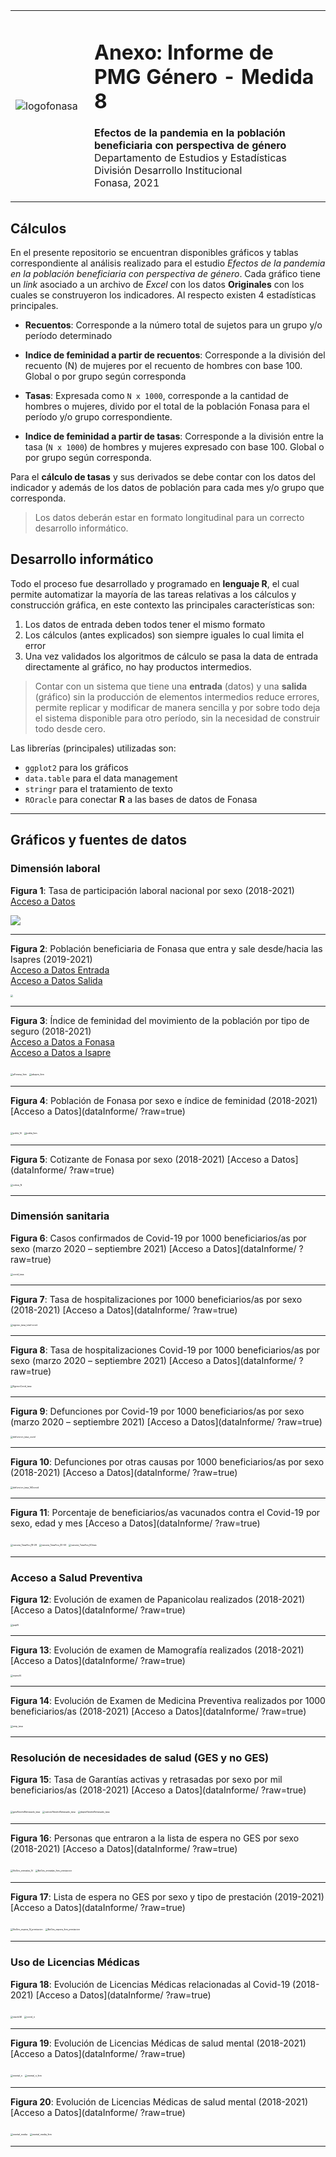 <table width="auto" border="0px">
<tbody>
<tr>
<td width="25%"><img src="logofonasa.jpg" alt="logofonasa" width="auto" /></td>
<td width="75%"><h1>Anexo: Informe de PMG Género - Medida 8</h1>
<p><strong>Efectos de la pandemia en la población beneficiaria con perspectiva de género</strong><br>
Departamento de Estudios y Estadísticas<br>
División Desarrollo Institucional<br>
Fonasa, 2021</p></td>
</tr>
</tbody>
</table>


## Cálculos

En el presente repositorio se encuentran disponibles gráficos y tablas correspondiente al análisis realizado para el estudio *Efectos de la pandemia en la población beneficiaria con perspectiva de género*. Cada gráfico tiene un *link* asociado a un archivo de *Excel* con los datos **Originales** con los cuales se construyeron los indicadores. Al respecto existen 4 estadísticas principales.

- **Recuentos**: Corresponde a la número total de sujetos para un grupo y/o período determinado

- **Indice de feminidad a partir de recuentos**: Corresponde a la división del recuento (N) de mujeres por el recuento de hombres con base 100. Global o por grupo según corresponda

- **Tasas**: Expresada como `N x 1000`, corresponde a la cantidad de hombres o mujeres, divido por el total de la población Fonasa para el período y/o grupo correspondiente.

- **Indice de feminidad a partir de tasas**: Corresponde a la división entre la tasa (`N x 1000`) de hombres y mujeres expresado con base 100. Global o por grupo según corresponda.

Para el **cálculo de tasas** y sus derivados se debe contar con los datos del indicador y además de los datos de población para cada mes y/o grupo que corresponda.

> Los datos deberán estar en formato longitudinal para un correcto desarrollo informático.

## Desarrollo informático

Todo el proceso fue desarrollado y programado en **lenguaje R**, el cual permite automatizar la mayoría de las tareas relativas a los cálculos y construcción gráfica, en este contexto las principales características son:

1. Los datos de entrada deben todos tener el mismo formato
2. Los cálculos (antes explicados) son siempre iguales lo cual limita el error
3. Una vez validados los algoritmos de cálculo se pasa la data de entrada directamente al gráfico, no hay productos intermedios.

> Contar con un sistema que tiene una **entrada** (datos) y una **salida** (gráfico) sin la producción de elementos intermedios reduce errores, permite replicar y modificar de manera sencilla y por sobre todo deja el sistema disponible para otro período, sin la necesidad de construir todo desde cero.

Las librerías (principales) utilizadas son:

- `ggplot2` para los gráficos
- `data.table` para el data management
- `stringr` para el tratamiento de texto
- `ROracle` para conectar **R** a las bases de datos de Fonasa

----

## Gráficos y fuentes de datos

### Dimensión laboral

**Figura 1**: Tasa de participación laboral nacional por sexo (2018-2021)       
[Acceso a Datos](dataInforme/02_dataDes.xlsx?raw=true)

<img src="02 Situacion laboral/Participacion_Tasa.png" style="max-width:70% !important" />

----

**Figura 2**: Población beneficiaria de Fonasa que entra y sale desde/hacia las Isapres (2019-2021)    
[Acceso a Datos Entrada](dataInforme/01_data2Fonasa.xlsx?raw=true)   
[Acceso a Datos Salida](dataInforme/01_data2Isapres.xlsx?raw=true)

<img src="01 Evolucion de la poblacion beneficiaria/movimiento_N.png" style="zoom: 25%;" />

----

**Figura 3**: Índice de feminidad del movimiento de la población por tipo de seguro (2018-2021)   
[Acceso a Datos a Fonasa](dataInforme/01_data2Fonasa.xlsx?raw=true)   
[Acceso a Datos a Isapre](dataInforme/01_data2Isapres.xlsx?raw=true)

<img src="01 Evolucion de la poblacion beneficiaria/aFonasa_fem.png" alt="aFonasa_fem" style="zoom: 25%;" />

<img src="01%20Evolucion%20de%20la%20poblacion%20beneficiaria/aIsapre_fem.png" alt="aIsapre_fem" style="zoom: 25%;" />

----

**Figura 4**: Población de Fonasa por sexo e índice de feminidad (2018-2021) [Acceso a Datos](dataInforme/ ?raw=true)

<img src="01 Evolucion de la poblacion beneficiaria/pobla_N.png" alt="pobla_N" style="zoom: 25%;" />

<img src="01 Evolucion de la poblacion beneficiaria/pobla_fem.png" alt="pobla_fem" style="zoom: 25%;" />

----

**Figura 5**: Cotizante de Fonasa por sexo (2018-2021) [Acceso a Datos](dataInforme/ ?raw=true)

<img src="02 Situacion laboral/cotiza_N.png" alt="cotiza_N" style="zoom: 25%;" />

----

### Dimensión sanitaria

**Figura 6**: Casos confirmados de Covid-19 por 1000 beneficiarios/as por sexo (marzo 2020 – septiembre 2021) [Acceso a Datos](dataInforme/ ?raw=true)

<img src="03 contagio hospi fallec vacuna/covid_tasa.png" alt="covid_tasa" style="zoom: 25%;" />

----
**Figura 7**: Tasa de hospitalizaciones por 1000 beneficiarios/as por sexo (2018-2021) [Acceso a Datos](dataInforme/ ?raw=true)

<img src="03 contagio hospi fallec vacuna/egreso_tasa_total-covid.png" alt="egreso_tasa_total-covid" style="zoom:25%;" />

----

**Figura 8**: Tasa de hospitalizaciones Covid-19 por 1000 beneficiarios/as por sexo (marzo 2020 – septiembre 2021) [Acceso a Datos](dataInforme/ ?raw=true)


<img src="03 contagio hospi fallec vacuna/EgresoCovid_tasa.png" alt="EgresoCovid_tasa" style="zoom:25%;" />

----

**Figura 9**: Defunciones por Covid-19 por 1000 beneficiarios/as por sexo (marzo 2020 – septiembre 2021) [Acceso a Datos](dataInforme/ ?raw=true)


<img src="03 contagio hospi fallec vacuna/defuncion_tasa_covid.png" alt="defuncion_tasa_covid" style="zoom:25%;" />

----

**Figura 10**: Defunciones por otras causas por 1000 beneficiarios/as por sexo (2018-2021) [Acceso a Datos](dataInforme/ ?raw=true)


<img src="03 contagio hospi fallec vacuna/defuncion_tasa_NOcovid.png" alt="defuncion_tasa_NOcovid" style="zoom: 25%;" />

----

**Figura 11**: Porcentaje de beneficiarios/as vacunados contra el Covid-19 por sexo, edad y mes [Acceso a Datos](dataInforme/ ?raw=true)


<img src="03 contagio hospi fallec vacuna/vacuna_TasaAcu_18-29.png" alt="vacuna_TasaAcu_18-29" style="zoom:25%;" />

<img src="03 contagio hospi fallec vacuna/vacuna_TasaAcu_30-59.png" alt="vacuna_TasaAcu_30-59" style="zoom:25%;" />

<img src="03 contagio hospi fallec vacuna/vacuna_TasaAcu_60mas.png" alt="vacuna_TasaAcu_60mas" style="zoom:25%;" />

----

### Acceso a Salud Preventiva


**Figura 12**: Evolución de examen de Papanicolau realizados (2018-2021) [Acceso a Datos](dataInforme/ ?raw=true)

<img src="04 DEIS Medicina preventiva/papN.png" alt="papN" style="zoom:25%;" />

----

**Figura 13**: Evolución de examen de Mamografía realizados (2018-2021) [Acceso a Datos](dataInforme/ ?raw=true)


<img src="04 DEIS Medicina preventiva/mamoN.png" alt="mamoN" style="zoom:25%;" />

----

**Figura 14**: Evolución de Examen de Medicina Preventiva realizados por 1000 beneficiarios/as (2018-2021) [Acceso a Datos](dataInforme/ ?raw=true)


<img src="04 DEIS Medicina preventiva/emp_tasa.png" alt="emp_tasa" style="zoom:25%;" />

----

### Resolución de necesidades de salud (GES y no GES)

**Figura 15**: Tasa de Garantías activas y retrasadas por sexo por mil beneficiarios/as (2018-2021) [Acceso a Datos](dataInforme/ ?raw=true)

<img src="05 Ges y no ges/gesAbiertoRetrasado_tasa.png" alt="gesAbiertoRetrasado_tasa" style="zoom:25%;" />

<img src="05 Ges y no ges/cancerAbiertoRetrasado_tasa.png" alt="cancerAbiertoRetrasado_tasa" style="zoom:25%;" />

<img src="05 Ges y no ges/depreAbiertoRetrasado_tasa.png" alt="depreAbiertoRetrasado_tasa" style="zoom:25%;" />

----

**Figura 16**: Personas que entraron a la lista de espera no GES por sexo (2018-2021) [Acceso a Datos](dataInforme/ ?raw=true)


<img src="05 Ges y no ges/NoGes_entradas_N.png" alt="NoGes_entradas_N" style="zoom:25%;" />

<img src="05 Ges y no ges/NoGes_entradas_fem_prestacion.png" alt="NoGes_entradas_fem_prestacion" style="zoom:25%;" />

----

**Figura 17**: Lista de espera no GES por sexo y tipo de prestación (2019-2021) [Acceso a Datos](dataInforme/ ?raw=true)


<img src="05 Ges y no ges/NoGes_espera_N_prestacion.png" alt="NoGes_espera_N_prestacion" style="zoom:25%;" />

<img src="05 Ges y no ges/NoGes_espera_fem_prestacion.png" alt="NoGes_espera_fem_prestacion" style="zoom:25%;" />

----

### Uso de Licencias Médicas

**Figura 18**: Evolución de Licencias Médicas relacionadas al Covid-19 (2018-2021) [Acceso a Datos](dataInforme/ ?raw=true)

<img src="06 Licencias/stackLM.png" alt="stackLM" style="zoom:25%;" />

<img src="06 Licencias/covid_n.png" alt="covid_n" style="zoom:25%;" />

----

**Figura 19**: Evolución de Licencias Médicas de salud mental (2018-2021) [Acceso a Datos](dataInforme/ ?raw=true)


<img src="06 Licencias/mental_n.png" alt="mental_n" style="zoom:25%;" />

<img src="06 Licencias/mental_n_fem.png" alt="mental_n_fem" style="zoom:25%;" />

----

**Figura 20**: Evolución de Licencias Médicas de salud mental (2018-2021) [Acceso a Datos](dataInforme/ ?raw=true)


<img src="06 Licencias/mental_media.png" alt="mental_media" style="zoom:25%;" />

<img src="06 Licencias/mental_media_fem.png" alt="mental_media_fem" style="zoom:25%;" />

----

